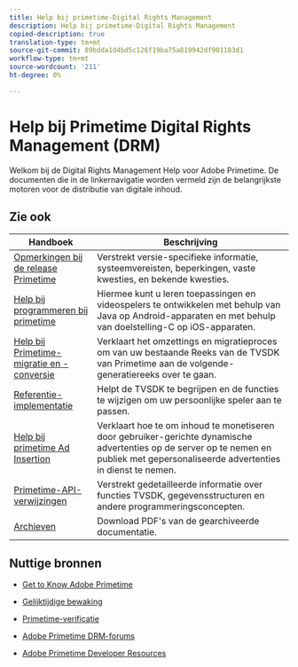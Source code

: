 ```yaml
---
title: Help bij primetime-Digital Rights Management
description: Help bij primetime-Digital Rights Management
copied-description: true
translation-type: tm+mt
source-git-commit: 89bdda1d4bd5c126f19ba75a819942df901183d1
workflow-type: tm+mt
source-wordcount: '211'
ht-degree: 0%

---
```



# Help bij Primetime Digital Rights Management (DRM)

Welkom bij de Digital Rights Management Help voor Adobe Primetime. De documenten die in de linkernavigatie worden vermeld zijn de belangrijkste motoren voor de distributie van digitale inhoud.

## Zie ook

| Handboek | Beschrijving |
|--- |--- |
| [Opmerkingen bij de release Primetime](/help/release-notes/home.md) | Verstrekt versie-specifieke informatie, systeemvereisten, beperkingen, vaste kwesties, en bekende kwesties. |
| [Help bij programmeren bij primetime](/help/programming/home.md) | Hiermee kunt u leren toepassingen en videospelers te ontwikkelen met behulp van Java op Android-apparaten en met behulp van doelstelling-C op iOS-apparaten. |
| [Help bij Primetime-migratie en -conversie](/help/migration-guides/home.md) | Verklaart het omzettings en migratieproces om van uw bestaande Reeks van de TVSDK van Primetime aan de volgende-generatiereeks over te gaan. |
| [Referentie-implementatie](/help/android-reference-implementation/home.md) | Helpt de TVSDK te begrijpen en de functies te wijzigen om uw persoonlijke speler aan te passen. |
| [Help bij primetime Ad Insertion](/help/primetime-ad-insertion/home.md) | Verklaart hoe te om inhoud te monetiseren door gebruiker-gerichte dynamische advertenties op de server op te nemen en publiek met gepersonaliseerde advertenties in dienst te nemen. |
| [Primetime-API-verwijzingen](/help/reference/api-references.md) | Verstrekt gedetailleerde informatie over functies TVSDK, gegevensstructuren en andere programmeringsconcepten. |
| [Archieven](https://helpx.adobe.com/primetime/archives.html) | Download PDF&#39;s van de gearchiveerde documentatie. |

## Nuttige bronnen

* [Get to Know Adobe Primetime](https://www.adobe.com/in/marketing/primetime.html)

* [Gelijktijdige bewaking](https://tve.helpdocsonline.com/concurrency-monitoring-introduction)

* [Primetime-verificatie](https://tve.helpdocsonline.com/home)

* [Adobe Primetime DRM-forums](https://forums.adobe.com/community/adobe_access)

* [Adobe Primetime Developer Resources](https://www.adobe.com/devnet/primetime.html)
